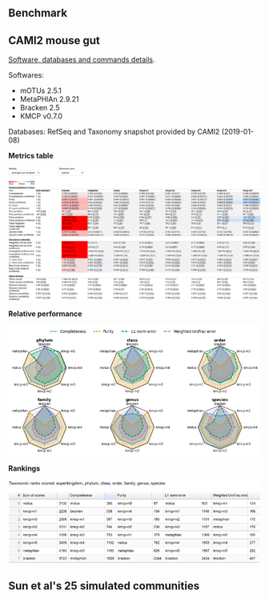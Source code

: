 ## Benchmark

## CAMI2 mouse gut

[Software, databases and commands details](https://github.com/shenwei356/kmcp/tree/main/benchmarks/cami2-mouse-gut).

Softwares:

- mOTUs 2.5.1
- MetaPHlAn 2.9.21
- Bracken 2.5
- KMCP v0.7.0

Databases: RefSeq and Taxonomy snapshot provided by CAMI2 (2019-01-08)

**Metrics table**

![](cami2-mouse-gut-metrics.png)


**Relative performance**

![](cami2-mouse-gut-spider_plot_relative.png)

**Rankings**

![](cami2-mouse-gut-rankings.png)

## Sun et al's 25 simulated communities


